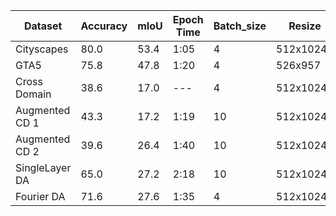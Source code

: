 | Dataset | Accuracy | mIoU  | Epoch Time | Batch_size | Resize |
|---------|----------|-------|---------------|---------------|---------------|
| Cityscapes    | 80.0       | 53.4   | 1:05      | 4        | 512x1024      |
| GTA5          | 75.8       | 47.8   | 1:20      | 4        | 526x957       |
| Cross Domain  | 38.6       | 17.0   | ---       | 4        | 512x1024*     |
|Augmented CD 1 | 43.3       | 17.2   | 1:19      | 10        | 512x1024*     |
|Augmented CD 2  | 39.6       | 26.4   | 1:40      | 10        | 512x1024*     |
|SingleLayer DA | 65.0       | 27.2   | 2:18      | 10         | 512x1024       |
|Fourier DA     | 71.6       | 27.6   | 1:35      | 4         | 512x1024       |
